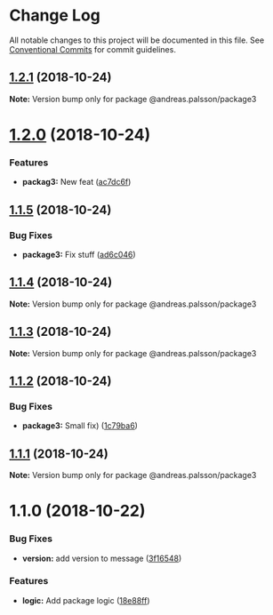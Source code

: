 # Change Log

All notable changes to this project will be documented in this file.
See [Conventional Commits](https://conventionalcommits.org) for commit guidelines.

## [1.2.1](https://github.com/andreaspalsson/monotest/compare/@andreas.palsson/package3@1.2.0...@andreas.palsson/package3@1.2.1) (2018-10-24)

**Note:** Version bump only for package @andreas.palsson/package3





# [1.2.0](https://github.com/andreaspalsson/monotest/compare/@andreas.palsson/package3@1.1.5...@andreas.palsson/package3@1.2.0) (2018-10-24)


### Features

* **packag3:** New feat ([ac7dc6f](https://github.com/andreaspalsson/monotest/commit/ac7dc6f))





## [1.1.5](https://github.com/andreaspalsson/monotest/compare/@andreas.palsson/package3@1.1.4...@andreas.palsson/package3@1.1.5) (2018-10-24)


### Bug Fixes

* **package3:** Fix stuff ([ad6c046](https://github.com/andreaspalsson/monotest/commit/ad6c046))





## [1.1.4](https://github.com/andreaspalsson/monotest/compare/@andreas.palsson/package3@1.1.3...@andreas.palsson/package3@1.1.4) (2018-10-24)

**Note:** Version bump only for package @andreas.palsson/package3





## [1.1.3](https://github.com/andreaspalsson/monotest/compare/@andreas.palsson/package3@1.1.2...@andreas.palsson/package3@1.1.3) (2018-10-24)

**Note:** Version bump only for package @andreas.palsson/package3





## [1.1.2](https://github.com/andreaspalsson/monotest/compare/@andreas.palsson/package3@1.1.1...@andreas.palsson/package3@1.1.2) (2018-10-24)


### Bug Fixes

* **package3:** Small fix) ([1c79ba6](https://github.com/andreaspalsson/monotest/commit/1c79ba6))





## [1.1.1](https://github.com/andreaspalsson/monotest/compare/@andreas.palsson/package3@1.1.0...@andreas.palsson/package3@1.1.1) (2018-10-24)

**Note:** Version bump only for package @andreas.palsson/package3





# 1.1.0 (2018-10-22)


### Bug Fixes

* **version:** add version to message ([3f16548](https://github.com/andreaspalsson/monotest/commit/3f16548))


### Features

* **logic:** Add package logic ([18e88ff](https://github.com/andreaspalsson/monotest/commit/18e88ff))

